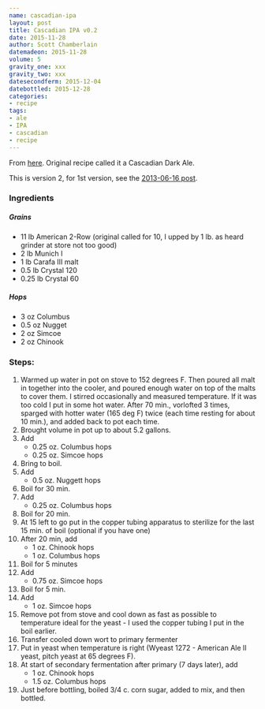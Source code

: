 ```yaml
---
name: cascadian-ipa
layout: post
title: Cascadian IPA v0.2
date: 2015-11-28
author: Scott Chamberlain
datemadeon: 2015-11-28
volume: 5
gravity_one: xxx
gravity_two: xxx
datesecondferm: 2015-12-04
datebottled: 2015-12-28
categories:
- recipe
tags:
- ale
- IPA
- cascadian
- recipe
---
```


From [here](http://forum.northernbrewer.com/viewtopic.php?f=1&t=109879). Original recipe called it a Cascadian Dark Ale.

This is version 2, for 1st version, see the [2013-06-16 post](http://recology.info/beer_recipes//recipe/2013/06/16/cascadian-ipa.html).

### Ingredients

##### Grains

+ 11 lb American 2-Row (original called for 10, I upped by 1 lb. as heard grinder at store not too good)
+ 2 lb Munich I
+ 1 lb Carafa III malt
+ 0.5 lb Crystal 120
+ 0.25 lb Crystal 60

##### Hops
+ 3 oz Columbus
+ 0.5 oz Nugget
+ 2 oz Simcoe
+ 2 oz Chinook

### Steps:

1. Warmed up water in pot on stove to 152 degrees F. Then poured all malt in together into the cooler, and poured enough water on top of the malts to cover them.  I stirred occasionally and measured temperature. If it was too cold I put in some hot water.  After 70 min., vorlofted 3 times, sparged with hotter water (165 deg F) twice (each time resting for about 10 min.), and added back to pot each time.
2. Brought volume in pot up to about 5.2 gallons.
3. Add
	+ 0.25 oz. Columbus hops
	+ 0.25 oz. Simcoe hops
3. Bring to boil.
3. Add
	+ 0.5 oz. Nuggett hops
4. Boil for 30 min.
5. Add
	+ 0.25 oz. Columbus hops
6. Boil for 20 min.
7. At 15 left to go put in the copper tubing apparatus to sterilize for the last 15 min. of boil (optional if you have one)
8. After 20 min, add
	+ 1 oz. Chinook hops
	+ 1 oz. Columbus hops
9. Boil for 5 minutes
10. Add
	+ 0.75 oz. Simcoe hops
11. Boil for 5 min.
12. Add
	+ 1 oz. Simcoe hops
12. Remove pot from stove and cool down as fast as possible to temperature ideal for the yeast - I used the copper tubing I put in the boil earlier.
13. Transfer cooled down wort to primary fermenter
14. Put in yeast when temperature is right (Wyeast 1272 - American Ale II yeast, pitch yeast at 65 degrees F).
15. At start of secondary fermentation after primary (7 days later), add
	+ 1 oz. Chinook hops
	+ 1.5 oz. Columbus hops
16. Just before bottling, boiled 3/4 c. corn sugar, added to mix, and then bottled.
